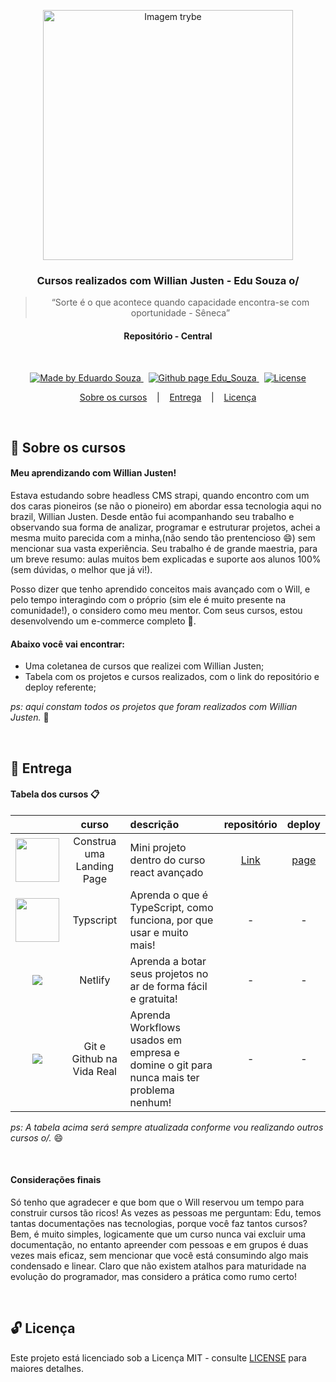 <p align="center">
  <img align="center" alt="Imagem trybe" src="https://stars.github.com/stars-social-card-images/willianjusten.png" width="400px" />
</p>

<h3 align="center">
  Cursos realizados com Willian Justen - Edu Souza o/
</h3>

<blockquote align="center">“Sorte é o que acontece quando capacidade encontra-se com oportunidade - Sêneca”</blockquote>

<h4 align="center">
  Repositório - Central
</h4>

<br/>

<p align="center">
  <a href="https://github.com/EduSouza-programmer"    target="_blank">
    <img alt="Made by Eduardo Souza" src="https://img.shields.io/badge/made%20by-Edu%20Souza-%23F8952D">
  </a>&nbsp;
  <a href="https://edusouza-programmer.github.io/" target="_blank">
    <img alt="Github page Edu_Souza " src="https://img.shields.io/badge/Github%20page-Edu_Souza-orange">
  </a>&nbsp;
  <a href="LICENSE" >
    <img alt="License" src="https://img.shields.io/badge/license-MIT-%23F8952D">
  </a>
</p>

<p align="center">
  <a href="#rocket-Sobre-os-cursos">Sobre os cursos</a>&nbsp; &nbsp; |&nbsp; &nbsp; 
  <a href="#postbox-Entrega"">Entrega</a>&nbsp; &nbsp; |&nbsp; &nbsp; 
  <a href="#unlock-Licença">Licença</a>
</p>

<br/>

## :rocket: Sobre os cursos

#### Meu aprendizando com Willian Justen!

Estava estudando sobre headless CMS strapi, quando encontro com um dos caras pioneiros (se não o pioneiro) em abordar essa tecnologia aqui no brazil, Willian Justen. Desde então fui acompanhando seu trabalho e observando sua forma de analizar, programar e estruturar projetos, achei a mesma muito parecida com a minha,(não sendo tão prentencioso :smile:) sem mencionar sua vasta experiência. Seu trabalho é de grande maestria, para um breve resumo: aulas muitos bem explicadas e suporte aos alunos 100% (sem dúvidas, o melhor que já vi!).

Posso dizer que tenho aprendido conceitos mais avançado com o Will, e pelo tempo interagindo com o próprio (sim ele é muito presente na comunidade!), o considero como meu mentor. Com seus cursos, estou desenvolvendo um e-commerce completo :rocket:.

#### Abaixo você vai encontrar:

- Uma coletanea de cursos que realizei com Willian Justen;
- Tabela com os projetos e cursos realizados, com o link do repositório e deploy referente;

_ps: aqui constam todos os projetos que foram realizados com Willian Justen._ :running:

<br/>

## :postbox: Entrega

#### Tabela dos cursos :clipboard:

|                                                                                                                                  |           curso           | descrição                                                                               |                             repositório                             |                       deploy                        |
| :------------------------------------------------------------------------------------------------------------------------------: | :-----------------------: | :-------------------------------------------------------------------------------------- | :-----------------------------------------------------------------: | :-------------------------------------------------: |
| <img height="70px"  src="https://willianjusten.com.br/_next/image?url=%2Fassets%2Fimg%2Fcursos%2Freact-avancado.png&w=256&q=75"> | Construa uma Landing Page | Mini projeto dentro do curso react avançado                                             | [Link](https://github.com/EduSouza-programmer/landing_page-RA_will) | [page](https://edu-souza-landing-page.netlify.app/) |
|   <img height="70px"  src="https://willianjusten.com.br/_next/image?url=%2Fassets%2Fimg%2Fcursos%2Fts-course.png&w=256&q=75">    |         Typscript         | Aprenda o que é TypeScript, como funciona, por que usar e muito mais!                   |                                  -                                  |                          -                          |
|           <img  src="https://willianjusten.com.br/_next/image?url=%2Fassets%2Fimg%2Fcursos%2Fnetlify.png&w=256&q=75">            |          Netlify          | Aprenda a botar seus projetos no ar de forma fácil e gratuita!                          |                                  -                                  |                          -                          |
|        <img  src="https://willianjusten.com.br/_next/image?url=%2Fassets%2Fimg%2Fcursos%2Fgit-real-life.png&w=256&q=75">         | Git e Github na Vida Real | Aprenda Workflows usados em empresa e domine o git para nunca mais ter problema nenhum! |                                  -                                  |                          -                          |

_ps: A tabela acima será sempre atualizada conforme vou realizando outros cursos o/._ :smile:

<br/>

#### Considerações finais

Só tenho que agradecer e que bom que o Will reservou um tempo para construir cursos tão ricos! As vezes as pessoas me perguntam: Edu, temos tantas documentações nas tecnologias, porque você faz tantos cursos? Bem, é muito simples, logicamente que um curso nunca vai excluir uma documentação, no entanto apreender com pessoas e em grupos é duas vezes mais eficaz, sem mencionar que você está consumindo algo mais condensado e linear. Claro que não existem atalhos para maturidade na evolução do programador, mas considero a prática como rumo certo! 

<br/>

## :unlock: Licença

Este projeto está licenciado sob a Licença MIT - consulte [LICENSE](https://opensource.org/licenses/MIT) para maiores detalhes.
